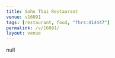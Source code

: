 ```yaml
---
title: Soho Thai Restaurant
venue: v16091
tags: [restaurant, food, "fhrs:414447"]
permalink: /v/16091/
layout: venue
---
```

null